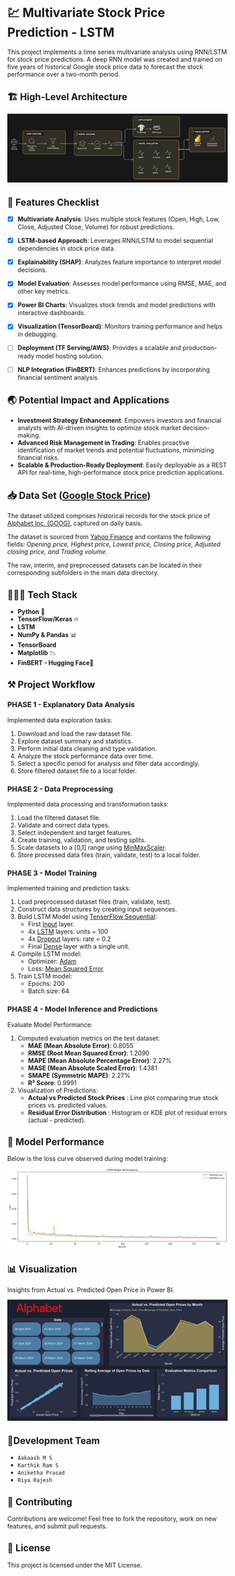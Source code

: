 #  💹 Multivariate Stock Price Prediction - LSTM
This project implements a time series multivariate analysis using RNN/LSTM for stock price predictions. A deep RNN model was created and trained on five years of historical Google stock price data to forecast the stock performance over a two-month period.

## 🏗️ High-Level Architecture
![High-Level Architecture](assets/highlevel.jpg)


## 📌 Features Checklist

- [x] **Multivariate Analysis**: Uses multiple stock features (Open, High, Low, Close, Adjusted Close, Volume) for robust predictions.
- [x] **LSTM-based Approach**: Leverages RNN/LSTM to model sequential dependencies in stock price data.
- [x] **Explainability (SHAP)**: Analyzes feature importance to interpret model decisions.
- [x] **Model Evaluation**: Assesses model performance using RMSE, MAE, and other key metrics.
- [x] **Power BI Charts**: Visualizes stock trends and model predictions with interactive dashboards.
- [x] **Visualization (TensorBoard)**: Monitors training performance and helps in debugging.
- [ ] **Deployment (TF Serving/AWS)**: Provides a scalable and production-ready model hosting solution.
- [ ] **NLP Integration (FinBERT)**: Enhances predictions by incorporating financial sentiment analysis.


## 🌏 Potential Impact and Applications

- **Investment Strategy Enhancement**: Empowers investors and financial analysts with AI-driven insights to optimize stock market decision-making.  
- **Advanced Risk Management in Trading**: Enables proactive identification of market trends and potential fluctuations, minimizing financial risks.  
- **Scalable & Production-Ready Deployment**: Easily deployable as a REST API for real-time, high-performance stock price prediction applications.  






## 📥 Data Set ([Google Stock Price](https://finance.yahoo.com/quote/GOOG/history))
The dataset utilized comprises historical records for the stock price of [Alphabet Inc. (GOOG)](https://finance.yahoo.com/quote/GOOG/history), captured on daily basis.

The dataset is sourced from [Yahoo Finance](https://finance.yahoo.com/) and contains the following fields: *Opening price, Highest price, Lowest price, Closing price, Adjusted closing price, and Trading volume*.

The raw, interim, and preprocessed datasets can be located in their corresponding subfolders in the main data directory.



## 👨🏾‍💻 Tech Stack
- **Python** 🐍  
- **TensorFlow/Keras** 🔥
- **LSTM**
- **NumPy & Pandas** 📊
- **TensorBoard**
- **Matplotlib** 📉
- **FinBERT - Hugging Face**🤗

## ⚒️ Project Workflow
### PHASE 1 - Explanatory Data Analysis

Implemented data exploration tasks:
1. Download and load the raw dataset file.
2. Explore dataset summary and statistics.
3. Perform initial data cleaning and type validation.
4. Analyze the stock performance data over time.
5. Select a specific period for analysis and filter data accordingly.
6. Store filtered dataset file to a local folder.


### PHASE 2 - Data Preprocessing

Implemented data processing and transformation tasks:
1. Load the filtered dataset file.
2. Validate and correct data types.
3. Select independent and target features.
4. Create training, validation, and testing splits.
5. Scale datasets to a [0,1] range using [MinMaxScaler](https://scikit-learn.org/stable/modules/generated/sklearn.preprocessing.MinMaxScaler.html).
6. Store processed data files (train, validate, test) to a local folder.

### PHASE 3 - Model Training

Implemented training and prediction tasks:
1. Load preprocessed dataset files (train, validate, test).
2. Construct data structures by creating input sequences.
3. Build LSTM Model using [TenserFlow Sequential](https://www.tensorflow.org/api_docs/python/tf/keras/Sequential):
    - First [Input](https://www.tensorflow.org/api_docs/python/tf/keras/layers/InputLayer) layer.
    - 4x [LSTM](https://www.tensorflow.org/api_docs/python/tf/keras/layers/LSTM) layers: units = 100
    - 4x [Dropout](https://www.tensorflow.org/api_docs/python/tf/keras/layers/Dropout) layers: rate = 0.2
    - Final [Dense](https://www.tensorflow.org/api_docs/python/tf/keras/layers/Dense) layer with a single unit.
4. Compile LSTM model:
    - Optimizer: [Adam](https://www.tensorflow.org/api_docs/python/tf/keras/optimizers/Adam)
    - Loss: [Mean Squared Error](https://www.tensorflow.org/api_docs/python/tf/keras/losses/MeanSquaredError)
5. Train LSTM model:
    - Epochs: 200
    - Batch size: 64

### PHASE 4 - Model Inference and Predictions

Evaluate Model Performance:
1. Computed evaluation metrics on the test dataset:
    - **MAE (Mean Absolute Error)**: 0.8055  
    - **RMSE (Root Mean Squared Error)**: 1.2090  
    - **MAPE (Mean Absolute Percentage Error)**: 2.27%  
    - **MASE (Mean Absolute Scaled Error)**: 1.4381  
    - **SMAPE (Symmetric MAPE)**: 2.27%  
    - **R² Score**: 0.9991
2. Visualization of Predictions:
    - **Actual vs Predicted Stock Prices** : Line plot comparing true stock prices vs. predicted values.
    - **Residual Error Distribution** : Histogram or KDE plot of residual errors (actual - predicted).


## 🚀 Model Performance
Below is the loss curve observed during model training:

![Epoch vs Loss](assets/epochVsLoss.png)

## 📊 Visualization

Insights from Actual vs. Predicted Open Price in Power BI.

![Power BI Chart](assets/stockMarketForecasting.png)

## 👥Development Team
- `Aakaash M S`
- `Karthik Ram S`
- `Aniketha Prasad`
- `Riya Rajesh`

## 🤝 Contributing  
Contributions are welcome! Feel free to fork the repository, work on new features, and submit pull requests.  

## 📝 License  
This project is licensed under the MIT License. 
